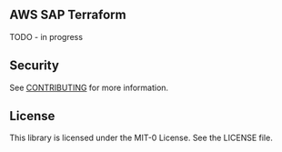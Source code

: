 ## AWS SAP Terraform

TODO - in progress

## Security

See [CONTRIBUTING](CONTRIBUTING.md#security-issue-notifications) for more information.

## License

This library is licensed under the MIT-0 License. See the LICENSE file.
